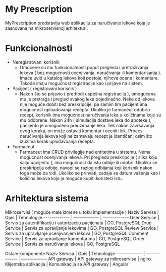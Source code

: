 # My Prescription

MyPrescription predstavlja web aplikaciju za naručivanje lekova koja je zasnovana na mikroservisnoj arhitekturi.

# Funkcionalnosti

* Neregistrovani korisnik
  * Omoćene su mu funkcionalnosti poput pregleda i pretraživanja lekova ( bez mogućnosti ocenjivanja, naručivanja ili komentarisanja ). Imaće uvid u katalog lekova koji postoje, njihove ocene i komentare. Takođe imaju mogućnost registracije kao i prijave na sistem.
* Pacijent ( registrovani korisnik )
  * Nakon što se prijavio ( prethodi uspešna registracija ), omogućena mu je pretraga i pregled svakog leka pojedinačno. Neke od lekova nije moguće dobiti bez preskripcije, pa samim tim pacijent ima mogućnost uploadovanja recepta. Ukoliko je farmaceut odobrio recept, korisnik ima mogućnost naručivanja leka u količinama koje su mu odobrene. Nakon 24h ( simulacija dostave leka do apoteke ), pacijentu je omogućeno preuzimanje leka. Tek nakon završavanja ovog koraka, on može ostaviti komentar i oceniti lek. Proces naručivanja lekova koji ne zahtevaju recept je identičan, osim što izuzima korak uplodavoanja recepta.
* Farmaceut
  * Farmaceut ima CRUD privilegije nad entitetima u sistemu. Nema mogućnost ocenjivanja lekova. Pri pregledu preskripcije ( slika koju šalju pacijentu ), ima mogućnost da istu odbije ili odobri. Ukoliko se preskripcija odbije, navodi se razlog odbijanja koji korisnik nakon toga može da vidi. Ukoliko se prihvati, zadaje se datum važenja kao i količina lekova koje je moguće kupiti koristeći istu.

# Arhitektura sistema

Mikroservisi ( moguće male izmene u toku implementacije )
Naziv Servisa  | Opis | Tehnologije
------------- | ------------- | -------------
User Service  | Servis za autentifikaciju i autorizaciju pacijenata | GO, PostgreSQL 
Drug Service  | Servis za upravljanje lekovima | GO, PostgreSQL
Review Service  | Servis za upravljanje ocenjivanjem lekova | GO, PostgreSQL
Comment Service  | Servis za upravljanje komentarima | GO, PostgreSQL
Order Service  | Servis za naručivanje lekova | GO, PostgreSQL

Ostale komponente
Naziv Servisa  | Opis | Tehnologije
------------- | ------------- | -------------
API gateway  | API gateway za mikroservise | nginx
Klijentska aplikacija  | Komunikacija sa API gateway | Angular 
